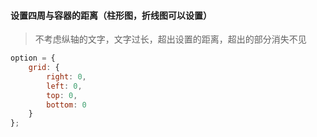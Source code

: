 

#### 设置四周与容器的距离（柱形图，折线图可以设置）
> 不考虑纵轴的文字，文字过长，超出设置的距离，超出的部分消失不见
```js
option = {
    grid: {
        right: 0,
        left: 0,
        top: 0,
        bottom: 0
    }
};
```